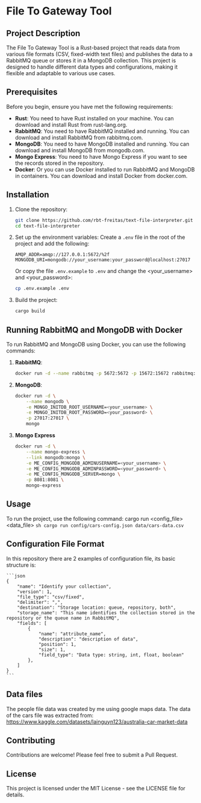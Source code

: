 # File To Gateway Tool

## Project Description
The File To Gateway Tool is a Rust-based project that reads data from various file formats (CSV, fixed-width text files) and publishes the data to a RabbitMQ queue or stores it in a MongoDB collection. This project is designed to handle different data types and configurations, making it flexible and adaptable to various use cases.

## Prerequisites
Before you begin, ensure you have met the following requirements:
- **Rust**: You need to have Rust installed on your machine. You can download and install Rust from rust-lang.org.
- **RabbitMQ**: You need to have RabbitMQ installed and running. You can download and install RabbitMQ from rabbitmq.com.
- **MongoDB**: You need to have MongoDB installed and running. You can download and install MongoDB from mongodb.com.
- **Mongo Express**: You need to have Mongo Express if you want to see the records stored in the repository.
- **Docker**: Or you can use Docker installed to run RabbitMQ and MongoDB in containers. You can download and install Docker from docker.com.

## Installation
1. Clone the repository:
    ```sh
    git clone https://github.com/rbt-freitas/text-file-interpreter.git
    cd text-file-interpreter
    ```

2. Set up the environment variables:
    Create a `.env` file in the root of the project and add the following:
    ```env
    AMQP_ADDR=amqp://127.0.0.1:5672/%2f
    MONGODB_URI=mongodb://your_username:your_password@localhost:27017
    ```

    Or copy the file `.env.example` to `.env` and change the <your_username> and <your_password>:
    ```bash
    cp .env.example .env
    ```

3. Build the project:
    ```sh
    cargo build
    ```

## Running RabbitMQ and MongoDB with Docker
To run RabbitMQ and MongoDB using Docker, you can use the following commands:

1. **RabbitMQ**:
    ```sh
    docker run -d --name rabbitmq -p 5672:5672 -p 15672:15672 rabbitmq:3-management
    ```

2. **MongoDB**:
    ```sh
    docker run -d \
        --name mongodb \
        -e MONGO_INITDB_ROOT_USERNAME=<your_username> \
        -e MONGO_INITDB_ROOT_PASSWORD=<your_password> \
        -p 27017:27017 \
        mongo
    ```

3. **Mongo Express**
    ```sh
    docker run -d \
        --name mongo-express \
        --link mongodb:mongo \
        -e ME_CONFIG_MONGODB_ADMINUSERNAME=<your_username> \
        -e ME_CONFIG_MONGODB_ADMINPASSWORD=<your_password> \
        -e ME_CONFIG_MONGODB_SERVER=mongo \
        -p 8081:8081 \
        mongo-express
    ```

## Usage
To run the project, use the following command: cargo run <config_file> <data_file>
    ```sh
    cargo run config/cars-config.json data/cars-data.csv
    ```

## Configuration File Format
In this repository there are 2 examples of configuration file, its basic structure is:

    ```json
    {
        "name": "Identify your collection",
        "version": 1,
        "file_type": "csv/fixed",
        "delimiter": ",",
        "destination": "Storage location: queue, repository, both",
        "storage_name": "This name identifies the collection stored in the repository or the queue name in RabbitMQ",
        "fields": [
            {
                "name": "attribute_name",
                "description": "description of data",
                "position": 1,
                "size": 1,
                "field_type": "Data type: string, int, float, boolean"
            },
        ]
    }
    ```
## Data files
The people file data was created by me using google maps data.
The data of the cars file was extracted from: https://www.kaggle.com/datasets/lainguyn123/australia-car-market-data

## Contributing
Contributions are welcome! Please feel free to submit a Pull Request.

## License
This project is licensed under the MIT License - see the LICENSE file for details.
